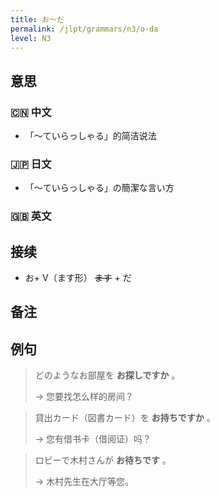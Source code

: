```yaml
---
title: お〜だ
permalink: /jlpt/grammars/n3/o-da
level: N3
---
```


## 意思

### 🇨🇳 中文

- 「〜ていらっしゃる」的简洁说法

### 🇯🇵 日文

- 「〜ていらっしゃる」の簡潔な言い方

### 🇬🇧 英文


## 接续

- お+ V（ます形） ~~ます~~ \+ だ

## 备注


## 例句

> どのようなお部屋を **お探しですか** 。
>
> → 您要找怎么样的房间？

> 貸出カード（図書カード）を **お持ちですか** 。
>
> → 您有借书卡（借阅证）吗？

> ロビーで木村さんが **お待ちです** 。
>
> → 木村先生在大厅等您。

